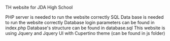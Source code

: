 TH website for JDA High School

PHP server is needed to run the website correctly
SQL Data base is needed to run the website correctly
Database login parameters can be found in index.php
Database's structure can be found in database.sql
This website is using Jquery and Jquery UI with Cupertino theme (can be found in js folder)